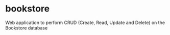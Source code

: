 # bookstore

Web application to perform CRUD (Create, Read, Update and Delete) on the Bookstore database
